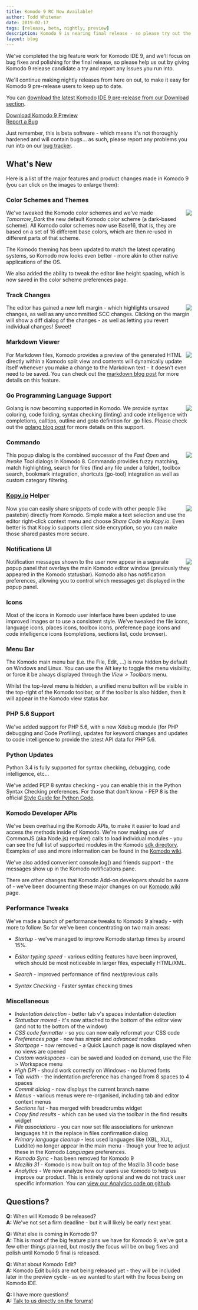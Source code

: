 ```yaml
---
title: Komodo 9 RC Now Available!
author: Todd Whiteman
date: 2019-02-17
tags: [release, beta, nightly, preview]
description: Komodo 9 is nearing final release - so please try out the new features and help the team by reporting bugs or enhancement ideas.
layout: blog
---
```


We've completed the big feature work for Komodo IDE 9, and we'll focus on bug
fixes and polishing for the final release, so please help us out by giving
Komodo 9 release candidate a try and report any issues you run into.

We'll continue making nightly releases from here on out, to make it easy for
Komodo 9 pre-release users to keep up to date.

You can [download the latest Komodo IDE 9 pre-release from our Download section](/download#preview).

<div class="centered">
    <div class="spacer"></div>
    <a href="/download#preview" class="button big primary">
        <i class="icon icon-download"></i>
        Download Komodo 9 Preview
    </a>
    <div class="spacer-half"></div>
    <span>
        <i class="icon icon-bug"></i>
        <a href="https://bugs.activestate.com/enter_bug.cgi?product=Komodo&version=9.0.0%20preview" target="_blank">Report a Bug</a>
    </span>
</div>

Just remember, this is beta software - which means it's not thoroughly hardened
and will contain bugs... as such, please report any problems you run into on our [bug tracker](https://bugs.activestate.com/enter_bug.cgi?product=Komodo&version=9.0.0%20preview).

## What's New

Here is a list of the major features and product changes made in Komodo 9 (you
can click on the images to enlarge them):


### Color Schemes and Themes

<a href="/images/blog/2015-02/tomorrow-dark-color-scheme.png" class="lightbox" title="Tomorrow Dark scheme - click to enlarge">
<img src="/images/blog/2015-02/tomorrowdark-color-scheme-thumb.png" align="right">
</a>

We've tweaked the Komodo color schemes and we've made *Tomorrow_Dark* the new
default Komodo color scheme (a dark-based scheme). All Komodo color schemes now
use Base16, that is, they are based on a set of 16 different base colors, which
are then re-used in different parts of that scheme.

The Komodo theming has been updated to match the latest operating systems, so
Komodo now looks even better - more akin to other native applications of the OS.

We also added the ability to tweak the editor line height spacing, which is now
saved in the color scheme preferences page.


### Track Changes

<a href="/images/blog/2014-12/trackchanges.png" class="lightbox" title="Track Changes mockup - click to enlarge">
<img src="/images/blog/2014-12/trackchanges-thumb.png" align="right">
</a>

The editor has gained a new left margin - which highlights unsaved changes, as
well as any uncommitted SCC changes. Clicking on the margin will show a diff
dialog of the changes - as well as letting you revert individual changes! Sweet!

<div class="clearfix"></div>


### Markdown Viewer

<a href="/images/blog/2014-12/markdown-viewer.png" class="lightbox" title="Markdown viewer - click to enlarge screenshot">
<img src="/images/blog/2014-12/markdown-viewer-thumb.png" align="right">
</a>

For Markdown files, Komodo provides a preview of the generated HTML directly
within a Komodo split view and contents will dynamically update itself whenever
you make a change to the Markdown text - it doesn't even need to be saved. You
can check out the [markdown blog post] for more details on this feature.

<div class="clearfix"></div>


### Go Programming Language Support

<img src="http://komodoide.com/images/blog/2014-10/golang-logo.png" align="right">

Golang is now becoming supported in Komodo. We provide syntax coloring, code
folding, syntax checking (linting) and code intelligence with completions,
calltips, outline and goto definition for .go files. Please check out the
[golang blog post] for more details on this support.

<div class="clearfix"></div>


### Commando

<a href="/images/blog/2014-12/commando.png" class="lightbox" title="Commando - click to enlarge screenshot">
<img src="/images/blog/2014-12/commando-thumb.png" align="right">
</a>

This popup dialog is the combined successor of the *Fast Open* and *Invoke Tool*
dialogs in Komodo 8. Commando provides fuzzy matching, match highlighting,
search for files (find any file under a folder), toolbox search, bookmark
integration, shortcuts (go-tool) integration as well as custom category
filtering.

<div class="clearfix"></div>


### <a href="http://kopy.io/">Kopy.io</a> Helper

<a href="http://kopy.io/">
<img src="http://kopy.io/img/pastebin-logo-dark.png" align="right">
</a>

Now you can easily share snippets of code with other people (like pastebin)
directly from Komodo. Simple make a text selection and use the editor
right-click context menu and choose *Share Code via Kopy.io*. Even better is that
Kopy.io supports client side encryption, so you can make those shared pastes
more secure.

<div class="clearfix"></div>


### Notifications UI

<a href="/images/blog/2014-12/notify.png" class="lightbox" title="Notifications UI - click to enlarge screenshot">
<img src="/images/blog/2014-12/notify-thumb.png" align="right">
</a>

Notification messages shown to the user now appear in a separate popup panel
that overlays the main Komodo editor window (previously they appeared in the
Komodo statusbar). Komodo also has notification preferences, allowing you to
control which messages get displayed in the popup panel.

<div class="clearfix"></div>


### Icons

Most of the icons in Komodo user interface have been updated to use improved
images or to use a consistent style. We've tweaked the file icons, language
icons, places icons, toolbox icons, preference page icons and code intelligence
icons (completions, sections list, code browser).

<div class="clearfix"></div>


### Menu Bar

The Komodo main menu bar (i.e. the File, Edit, ...) is now hidden by default on
Windows and Linux. You can use the Alt key to toggle the menu visibility, or
force it be always displayed through the *View > Toolbars* menu.

Whilst the top-level menu is hidden, a unified menu button will be visible in
the top-right of the Komodo toolbar, or if the toolbar is also hidden, then it
will appear in the Komodo view status bar.


### PHP 5.6 Support

We've added support for PHP 5.6, with a new Xdebug module (for PHP debugging and
Code Profiling), updates for keyword changes and updates to code intelligence to
provide the latest API data for PHP 5.6.


### Python Updates

Python 3.4 is fully supported for syntax checking, debugging, code intelligence,
etc...

We've added PEP 8 syntax checking - you can enable this in the Python Syntax
Checking preferences. For those that don't know - PEP 8 is the official [Style
Guide for Python Code](http://legacy.python.org/dev/peps/pep-0008/).


### Komodo Developer APIs

We've been overhauling the Komodo APIs, to make it easier to load and access the
methods inside of Komodo. We're now making use of CommonJS (aka Node.js)
require() calls to load individual modules - you can see the full list of
supported modules in the Komodo [sdk directory]. Examples of use and more
information can be found in the [Komodo wiki].

We've also added convenient console.log() and friends support - the messages
show up in the Komodo notifications pane.

There are other changes that Komodo Add-on developers should be aware of - we've
been documenting these major changes on our [Komodo wiki] page.

### Performance Tweaks

We've made a bunch of performance tweaks to Komodo 9 already - with more to
follow. So far we've been concentrating on two main areas:

* *Startup* - we've managed to improve Komodo startup times by around 15%.

* *Editor typing speed* - various editing features have been improved, which
  should be most noticeable in larger files, especially HTML/XML.

* *Search* - improved performance of find next/previous calls

* *Syntax Checking* - Faster syntax checking times

### Miscellaneous

* *Indentation detection* - better tab v's spaces indentation detection
* *Statusbar moved* - it's now attached to the bottom of the editor view (and
  not to the bottom of the window)
* *CSS code formatter* - so you can now eaily reformat your CSS code
* *Preferences page* - now has *simple* and *advanced* modes
* *Startpage* - now removed - a Quick Launch page is now displayed when no views are opened
* *Custom workspaces* - can be saved and loaded on demand, use the File > Workspace menu
* *High DPI* - should work correctly on Windows - no blurred fonts
* *Tab width* - the indentation preference has changed from 8 spaces to 4 spaces
* *Commit dialog* - now displays the current branch name
* *Menus* - various menus were re-organised, including tab and editor context menus
* *Sections list* - has merged with breadcrumbs widget
* *Copy find results* - which can be used via the toolbar in the find results widget
* *File associations* - you can now set file associations for unknown languages
  hit in the replace in files confirmation dialog
* *Primary language cleanup* - less used languages like (XBL, XUL, Luddite) no
  longer appear in the main menu - though your free to adjust these in the
  Komodo *Languages* preferences.
* *Komodo Sync* - has been removed for Komodo 9
* *Mozilla 31* - Komodo is now built on top of the Mozilla 31 code base
* *Analytics* - We now analyze how our users use Komodo to help us improve our
  product. This is entirely optional and we do not track user specific
  information. You can [view our Analytics code on
  github](https://github.com/Komodo/KomodoEdit/blob/master/src/modules/analytics/content/analytics.js).

## Questions?

**Q:** When will Komodo 9 be released?<br>
**A:** We've not set a firm deadline - but it will likely be early next year.

**Q:** What else is coming in Komodo 9?<br>
**A:** This is most of the big feature plans we have for Komodo 9, we've got a
few other things planned, but mostly the focus will be on bug fixes and polish
until Komodo 9 final is released.

**Q:** What about Komodo Edit?<br>
**A:** Komodo Edit builds are not being released yet - they will be included later in
the preview cycle - as we wanted to start with the focus being on Komodo IDE.

**Q:** I have more questions!<br>
**A:** [Talk to us directly on the forums!](http://forum.komodoide.com/)


[markdown blog post]: http://komodoide.com/blog/2014-11/live-markdown-viewing-in-komodo/
[golang blog post]: http://komodoide.com/blog/2014-10/introducing-go-lang-support/
[sdk directory]: https://github.com/Komodo/KomodoEdit/tree/master/src/chrome/komodo/content/sdk
[Komodo wiki]: https://github.com/Komodo/KomodoEdit/wiki/Komodo-9-Changes
